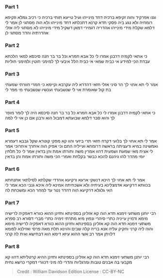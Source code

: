 
### Part 1
וגנו אפרקיד והוה זקיפא ברכיה דחד מינייהו ועיל טייעא תותי ברכיה כי רכיב גמלא וזקיפא רומחיה ולא נגע ביה פסקי חדא קרנא דתכלתא דחד מינייהו ולא הוה מסתגי לן אמר לי דלמא שקלת מידי מינייהו אהדריה דגמירי דמאן דשקיל מידי מינייהו לא מסתגי ליה אזלי אהדרתיה והדר מסתגי לן

### Part 2
כי אתאי לקמיה דרבנן אמרו לי כל אבא חמרא וכל בר בר חנה סיכסא למאי הלכתא עבדת הכי למידע אי כבית שמאי אי כבית הלל איבעי לך למימני חוטין ולמימני חוליות

### Part 3
אמר לי תא אחוי לך הר סיני אזלי חזאי דהדרא ליה עקרבא וקיימא כי חמרי חוורתי שמעתי בת קול שאומרת אוי לי שנשבעתי ועכשיו שנשבעתי מי מפר לי

### Part 4
כי אתאי לקמיה דרבנן אמרו לי כל אבא חמרא כל בר בר חנה סיכסא היה לך לומר מופר לך והוא סבר דלמא שבועתא דמבול הוא ורבנן אם כן אוי לי למה

### Part 5
אמר לי תא אחוי לך בלועי דקרח חזאי תרי ביזעי והוו קא מפקי קוטרא שקל גבבא דעמרא ואמשינה במיא ודעציתה בראשה דרומחא ועייליה התם וכי אפיק הוה איחרך איחרוכי אמר לי אצית מאי שמעת ושמעית דהוו אמרין משה ותורתו אמת והן בדאין אמר לי כל תלתין יומי מהדר להו גיהנם להכא כבשר בקלחת ואמרי הכי משה ותורתו אמת והן בדאין

### Part 6
אמר לי תא אחוי לך היכא דנשקי ארעא ורקיעא אהדדי שקלתא לסילתאי אתנחתא בכוותא דרקיעא אדמצלינא בעיתיה ולא אשכחיתה אמינא ליה איכא גנבי הכא אמר לי האי גלגלא דרקיעא הוה דהדר נטר עד למחר הכא ומשכחת לה

### Part 7
רבי יוחנן משתעי זימנא חדא הוה קא אזלינן בספינתא וחזינן ההוא כוורא דאפקיה לרישיה מימא ודמיין עייניה כתרי סיהרי ונפוץ מיא מתרתי זימיה כתרי מברי דסורא רב ספרא משתעי זימנא חדא הוה קא אזלינן בספינתא וחזינן ההוא כוורא דאפקיה לרישיה מימא והוה ליה קרני וחקיק עליה אנא בריה קלה שבים והוינא תלת מאה פרסי ואזילנא לפומא דלויתן אמר רב אשי ההוא עיזא דימא הוא דבחישא ואית לה קרני

### Part 8
רבי יוחנן משתעי זימנא חדא הוה קא אזלינן בספינתא וחזינן ההיא קרטליתא דהוו קא מקבעי בה אבנים טובות ומרגליות והדרי לה מיני דכוורי דמקרי כרשא נחית

>Credit : William Davidson Edition
>License : CC-BY-NC